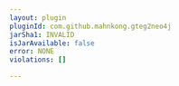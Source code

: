 ```yaml
---
layout: plugin
pluginId: com.github.mahnkong.gteg2neo4j
jarSha1: INVALID
isJarAvailable: false
error: NONE
violations: []

---
```

